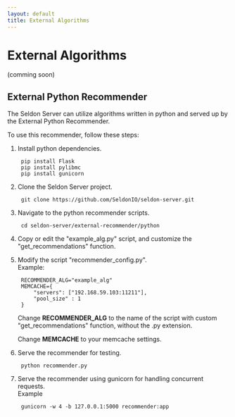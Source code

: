 ```yaml
---
layout: default
title: External Algorithms
---
```


# External Algorithms

(comming soon)

## External Python Recommender

The Seldon Server can utilize algorithms written in python and served up by the External Python Recommender.

To use this recommender, follow these steps:

1. Install python dependencies.

        pip install Flask
        pip install pylibmc
        pip install gunicorn

1. Clone the Seldon Server project.

        git clone https://github.com/SeldonIO/seldon-server.git

1. Navigate to the python recommender scripts.

        cd seldon-server/external-recommender/python

1. Copy or edit the "example_alg.py" script, and customize the "get_recommendations" function.

1. Modify the script "recommender_config.py".  
    Example:

        RECOMMENDER_ALG="example_alg"
        MEMCACHE={
            "servers": ["192.168.59.103:11211"],
            "pool_size" : 1
        }

    Change **RECOMMENDER_ALG** to the name of the script with custom "get_recommendations" function, without the .py extension.

    Change **MEMCACHE** to your memcache settings.

1. Serve the recommender for testing.

        python recommender.py

1. Serve the recommender using gunicorn for handling concurrent requests.  
    Example

        gunicorn -w 4 -b 127.0.0.1:5000 recommender:app

